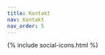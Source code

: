 ```yaml
---
title: Kontakt
nav: Kontakt
nav_order: 5
---
```



{% include social-icons.html %}




<!-- ### include icon.html using bootstrap-icons.svg
{% include icon.html icon="youtube" label="You Tube" %}
{% include icon.html icon="facebook" label="Facebook" %} -->